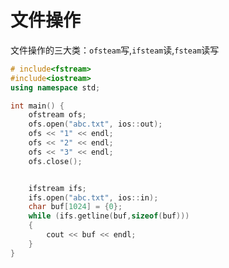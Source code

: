 # 文件操作

文件操作的三大类：`ofsteam`写,`ifsteam`读,`fsteam`读写

```c++
# include<fstream>
#include<iostream>
using namespace std;

int main() {
	ofstream ofs;
	ofs.open("abc.txt", ios::out);
	ofs << "1" << endl;
	ofs << "2" << endl;
	ofs << "3" << endl;
	ofs.close();


	ifstream ifs;
	ifs.open("abc.txt", ios::in);
	char buf[1024] = {0};
	while (ifs.getline(buf,sizeof(buf)))
	{
		cout << buf << endl;
	}
}
```



